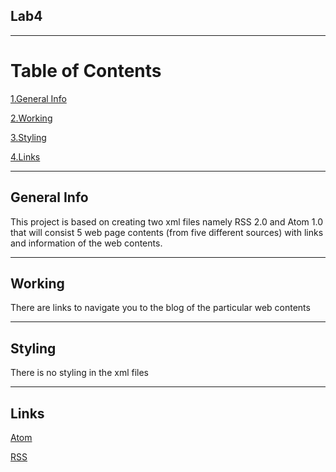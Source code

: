## Lab4
***
# Table of Contents
[1.General Info](#general-info)

[2.Working](#working)

[3.Styling](#styling)

[4.Links](#links)
***
## General Info
This project is based on creating two xml files namely RSS 2.0 and Atom 1.0 that will consist 5 web page contents (from five different sources) with links and information of the web contents.
***

## Working
There are links to navigate you to the blog of the particular web contents
***

## Styling
There is no styling in the xml files
***

## Links
[Atom](atom.xml)

[RSS](rss.xml)